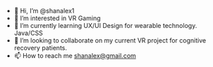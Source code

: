- 👋 Hi, I’m @shanalex1
- 👀 I’m interested in VR Gaming
- 🌱 I’m currently learning UX/UI Design for wearable technology. Java/CSS
- 💞️ I’m looking to collaborate on my current VR project for cognitive recovery patients.
- 📫 How to reach me shanalex@gmail.com

<!---
shanalex1/shanalex1 is a ✨ special ✨ repository because its `README.md` (this file) appears on your GitHub profile.
You can click the Preview link to take a look at your changes.
--->
